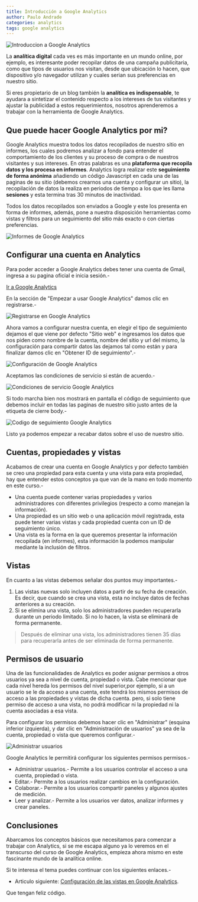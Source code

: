 ```yaml
---
title: Introducción a Google Analytics
author: Paulo Andrade
categories: analytics
tags: google analytics
---
```


![Introduccion a Google Analytics](/img/analytics.jpg)

La **analítica digital** cada ves es más importante en un mundo online, por ejemplo, es interesante poder recopilar datos de una campaña publicitaria, como que tipos de usuarios nos visitan, desde que ubicación lo hacen, que dispositivo y/o navegador utilizan y cuales serian sus preferencias en nuestro sitio.

Si eres propietario de un blog también la **analítica es indispensable**, te ayudara a sintetizar el contenido respecto a los intereses de tus visitantes y ajustar la publicidad a estos requerimientos, nosotros aprenderemos a trabajar con la herramienta de Google Analytics.

## Que puede hacer Google Analytics por mi?

Google Analytics muestra todos los datos recopilados de nuestro sitio en informes, los cuales podremos analizar a fondo para entender el comportamiento de los clientes y su proceso de compra o de nuestros visitantes y sus intereses. En otras palabras es una **plataforma que recopila datos y los procesa en informes**.
 Analytics logra realizar este **seguimiento de forma anónima** añadiendo un código Javascript en cada una de las paginas de su sitio (debemos crearnos una cuenta y configurar un sitio), la recopilación de datos la realiza en periodos de tiempo a los que les llama **sesiones** y esta termina tras 30 minutos de inactividad.
 
<ins class="adsbygoogle"
     style="display:block; text-align:center;"
     data-ad-layout="in-article"
     data-ad-format="fluid"
     data-ad-client="ca-pub-0593566584451788"
     data-ad-slot="1426664336"></ins>
<script>
     (adsbygoogle = window.adsbygoogle || []).push({});
</script>

Todos los datos recopilados son enviados a Google y este los presenta en forma de informes, además, pone a nuestra disposición herramientas como vistas y filtros para un seguimiento del sitio más exacto o con ciertas preferencias.

![Informes de Google Analytics](/img/analytics1.jpg)

## Configurar una cuenta en Analytics

Para poder acceder a Google Analytics debes tener una cuenta de Gmail, ingresa a su pagina oficial e inicia sesión.-

[Ir a Google Analytics](https://www.google.com/analytics/)

En la sección de "Empezar a usar Google Analytics" damos clic en registrarse.-

![Registrarse en Google Analytics](/img/analytics2.jpg)

Ahora vamos a configurar nuestra cuenta, en elegir el tipo de seguimiento dejamos el que viene por defecto "Sitio web" e ingresamos los datos que nos piden como nombre de la cuenta, nombre del sitio y url del mismo, la configuración para compartir datos las dejamos tal como están y para finalizar damos clic en "Obtener ID de seguimiento".-

![Configuración de Google Analytics](/img/analytics3.jpg)

Aceptamos las condiciones de servicio si están de acuerdo.-

![Condiciones de servicio Google Analytics](/img/analytics4.jpg)

Si todo marcha bien nos mostrará en pantalla el código de seguimiento que debemos incluir en todas las paginas de nuestro sitio justo antes de la etiqueta de cierre body.-

![Codigo de seguimiento Google Analytics](/img/analytics5.jpg)

Listo ya podemos empezar a recabar datos sobre el uso de nuestro sitio.

## Cuentas, propiedades y vistas

Acabamos de crear una cuenta en Google Analytics y por defecto también se creo una propiedad para esta cuenta y una vista para esta propiedad, hay que entender estos conceptos ya que van de la mano en todo momento en este curso.-

* Una cuenta puede contener varias propiedades y varios administradores con diferentes privilegios (respecto a como manejan la información).
* Una propiedad es un sitio web o una aplicación móvil registrada, esta puede tener varias vistas y cada propiedad cuenta con un ID de seguimiento único.
* Una vista es la forma en la que queremos presentar la información recopilada (en informes), esta información la podemos manipular mediante la inclusión de filtros.

## Vistas

En cuanto a las vistas debemos señalar dos puntos muy importantes.-

1. Las vistas nuevas solo incluyen datos a partir de su fecha de creación. Es decir, que cuando se crea una vista, esta no incluye datos de fechas anteriores a su creación.
2. Si se elimina una vista, solo los administradores pueden recuperarla durante un periodo limitado. Si no lo hacen, la vista se eliminará de forma permanente.

> Después de eliminar una vista, los administradores tienen 35 días para recuperarla antes de ser eliminada de forma permanente.

## Permisos de usuario

Una de las funcionalidades de Analytics es poder asignar permisos a otros usuarios ya sea a nivel de cuenta, propiedad o vista. Cabe mencionar que cada nivel hereda los permisos del nivel superior,por ejemplo, si a un usuario se le da acceso a una cuenta, este tendrá los mismos permisos de acceso a las propiedades y vistas de dicha cuenta. pero, si solo tiene permiso de acceso a una vista, no podrá modificar ni la propiedad ni la cuenta asociadas a esa vista.

Para configurar los permisos debemos hacer clic en "Administrar" (esquina inferior izquierda), y dar clic en "Administración de usuarios" ya sea de la cuenta, propiedad o vista que queremos configurar.-

![Administrar usuarios](/img/analytics6.jpg)

Google Analytics le permitirá configurar los siguientes permisos permisos.-

* Administrar usuarios.- Permite a los usuarios controlar el acceso a una cuenta, propiedad o vista.
* Editar.- Permite a los usuarios realizar cambios en la configuración.
* Colaborar.- Permite a los usuarios compartir paneles y algunos ajustes de medición.
* Leer y analizar.- Permite a los usuarios ver datos, analizar informes y crear paneles.

## Conclusiones

Abarcamos los conceptos básicos que necesitamos para comenzar a trabajar con Analytics, si se me escapa alguno ya lo veremos en el transcurso del curso de Google Analytics, empieza ahora mismo en este fascinante mundo de la analítica online.

Si te interesa el tema puedes continuar con los siguientes enlaces.-

* Articulo siguiente: [Configuración de las vistas en Google Analytics](/articulos/configuracion-de-las-vistas-en-google-analytics.html).

Que tengan feliz código.